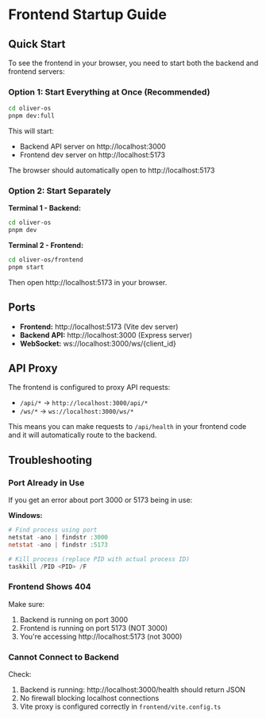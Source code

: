 # Frontend Startup Guide

## Quick Start

To see the frontend in your browser, you need to start both the backend and frontend servers:

### Option 1: Start Everything at Once (Recommended)
```bash
cd oliver-os
pnpm dev:full
```

This will start:
- Backend API server on http://localhost:3000
- Frontend dev server on http://localhost:5173

The browser should automatically open to http://localhost:5173

### Option 2: Start Separately

**Terminal 1 - Backend:**
```bash
cd oliver-os
pnpm dev
```

**Terminal 2 - Frontend:**
```bash
cd oliver-os/frontend
pnpm start
```

Then open http://localhost:5173 in your browser.

## Ports

- **Frontend:** http://localhost:5173 (Vite dev server)
- **Backend API:** http://localhost:3000 (Express server)
- **WebSocket:** ws://localhost:3000/ws/{client_id}

## API Proxy

The frontend is configured to proxy API requests:
- `/api/*` → `http://localhost:3000/api/*`
- `/ws/*` → `ws://localhost:3000/ws/*`

This means you can make requests to `/api/health` in your frontend code and it will automatically route to the backend.

## Troubleshooting

### Port Already in Use

If you get an error about port 3000 or 5173 being in use:

**Windows:**
```powershell
# Find process using port
netstat -ano | findstr :3000
netstat -ano | findstr :5173

# Kill process (replace PID with actual process ID)
taskkill /PID <PID> /F
```

### Frontend Shows 404

Make sure:
1. Backend is running on port 3000
2. Frontend is running on port 5173 (NOT 3000)
3. You're accessing http://localhost:5173 (not 3000)

### Cannot Connect to Backend

Check:
1. Backend is running: http://localhost:3000/health should return JSON
2. No firewall blocking localhost connections
3. Vite proxy is configured correctly in `frontend/vite.config.ts`
